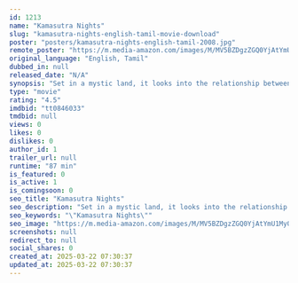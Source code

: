 ```yaml
---
id: 1213
name: "Kamasutra Nights"
slug: "kamasutra-nights-english-tamil-movie-download"
poster: "posters/kamasutra-nights-english-tamil-2008.jpg"
remote_poster: "https://m.media-amazon.com/images/M/MV5BZDgzZGQ0YjAtYmU1My00N2UyLTlkZWEtNDgxMWQ2OTlhOTk5XkEyXkFqcGc@._V1_SX300.jpg"
original_language: "English, Tamil"
dubbed_in: null
released_date: "N/A"
synopsis: "Set in a mystic land, it looks into the relationship between lust, passion and free will against black magic."
type: "movie"
rating: "4.5"
imdbid: "tt0846033"
tmdbid: null
views: 0
likes: 0
dislikes: 0
author_id: 1
trailer_url: null
runtime: "87 min"
is_featured: 0
is_active: 1
is_comingsoon: 0
seo_title: "Kamasutra Nights"
seo_description: "Set in a mystic land, it looks into the relationship between lust, passion and free will against black magic."
seo_keywords: "\"Kamasutra Nights\""
seo_image: "https://m.media-amazon.com/images/M/MV5BZDgzZGQ0YjAtYmU1My00N2UyLTlkZWEtNDgxMWQ2OTlhOTk5XkEyXkFqcGc@._V1_SX300.jpg"
screenshots: null
redirect_to: null
social_shares: 0
created_at: 2025-03-22 07:30:37
updated_at: 2025-03-22 07:30:37
---
```


